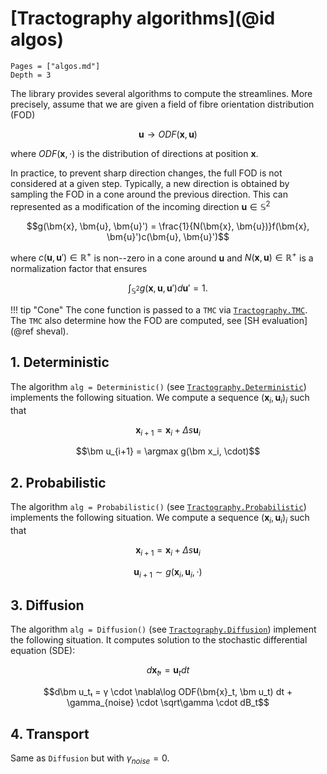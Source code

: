 # [Tractography algorithms](@id algos)

```@contents
Pages = ["algos.md"]
Depth = 3
```

The library provides several algorithms to compute the streamlines. More precisely, assume that we are given a field of fibre orientation distribution (FOD) 

$$\bm u\to ODF(\bm x,\bm u)$$

where $ODF(\bm x,\cdot)$ is the distribution of directions at position $\bm x$.

In practice, to prevent sharp direction changes, the full FOD is not considered at a given step. Typically, a new direction is obtained by sampling the FOD in a cone around the previous direction.  This can represented as a modification of the incoming direction $\bm{u} \in \mathbb{S}^2$

$$g(\bm{x}, \bm{u}, \bm{u}') = \frac{1}{N(\bm{x}, \bm{u})}f(\bm{x}, \bm{u}')c(\bm{u}, \bm{u}')$$

where $c(\bm{u}, \bm{u}') \in \mathbb{R}^+$ is non--zero in a cone around $\bm{u}$ and $N(\bm{x}, \bm{u}) \in \mathbb{R}^+$ is a normalization factor that ensures

$$\int_{\mathbb{S}^2}g(\bm{x}, \bm{u}, \bm{u}')d\bm{u}' = 1.$$

!!! tip "Cone"
    The cone function is passed to a `TMC` via [`Tractography.TMC`](@ref). The `TMC` also determine how the FOD are computed, see [SH evaluation](@ref sheval).

## 1. Deterministic

The algorithm `alg = Deterministic()` (see [`Tractography.Deterministic`](@ref)) implements the following situation. We compute a sequence $(\bm x_i, \bm u_i)_i$ such that

$$\bm x_{i+1} = \bm x_i + \Delta s \bm u_i$$

$$\bm u_{i+1} = \argmax g(\bm x_i, \cdot)$$

## 2. Probabilistic

The algorithm `alg = Probabilistic()` (see [`Tractography.Probabilistic`](@ref)) implements the following situation. We compute a sequence $(\bm x_i, \bm u_i)_i$ such that

$$\bm x_{i+1} = \bm x_i + \Delta s \bm u_i$$

$$\bm u_{i+1} \sim g(\bm x_i, \bm u_i, \cdot)$$

## 3. Diffusion

The algorithm `alg = Diffusion()` (see [`Tractography.Diffusion`](@ref)) implement the following situation. It computes solution to the stochastic differential equation (SDE):

$$d\bm x_tₜ = \bm u_t dt$$

$$d\bm u_tₜ = γ \cdot \nabla\log ODF(\bm{x}_t, \bm u_t) dt + \gamma_{noise} \cdot \sqrt\gamma \cdot dB_t$$

## 4. Transport

Same as `Diffusion` but with $\gamma_{noise} = 0$.

